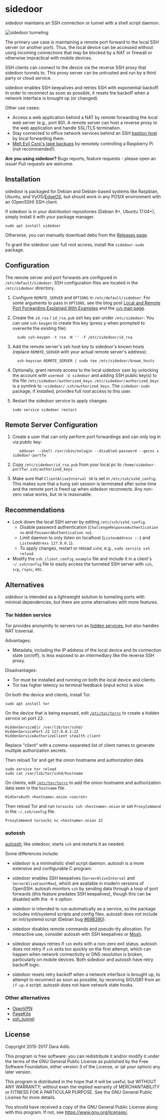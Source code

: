 # sidedoor

sidedoor maintains an SSH connection or tunnel
with a shell script daemon.

![sidedoor tunneling](https://quietapple.org/dl/sidedoor.svg)

The primary use case is maintaining a remote port forward
to the local SSH server (or another port). Thus, the local
device can be accessed without using incoming connections
that may be blocked by a NAT or firewall or otherwise
impractical with mobile devices.

SSH clients can connect to the device via the reverse SSH proxy
that sidedoor tunnels to. This proxy server can be untrusted
and run by a third party or cloud service.

sidedoor enables SSH keepalives and retries SSH with
exponential backoff. In order to reconnect as soon as possible,
it resets the backoff when a network interface is brought up
(or changed).

Other use cases:

 * Access a web application behind a NAT by remote forwarding the
   local web server (e.g., port 80).
   A remote server can host a reverse proxy to the web application
   and handle SSL/TLS termination.
 * Stay connected to office network services behind an
   SSH [bastion host](https://en.wikipedia.org/wiki/Bastion_host)
   by local forwarding them.
 * [Melt Evil Corp's tape backups][mrrobot]
   by remotely controlling a Raspberry Pi (not recommended!).

**Are you using sidedoor?**
Bugs reports, feature requests - please open an issue!
Pull requests are welcome.

## Installation

sidedoor is packaged for Debian and Debian-based systems like
Raspbian, Ubuntu, and VyOS/[EdgeOS][edgeos],
but should work in any POSIX environment with an (OpenSSH) SSH client.

If sidedoor is in your distribution repositories (Debian 9+, Ubuntu 17.04+),
simply install it with your package manager.

    sudo apt install sidedoor

Otherwise, you can manually download debs from the
[Releases page](https://github.com/daradib/sidedoor/releases).

To grant the sidedoor user full root access,
install the `sidedoor-sudo` package.

## Configuration

The remote server and port forwards are configured in `/etc/default/sidedoor`.
SSH configuration files are located in the `/etc/sidedoor` directory.

 1. Configure `REMOTE_SERVER` and `OPTIONS` in `/etc/default/sidedoor`.
    For some arguments to pass in `OPTIONS`, see the blog post
    [Local and Remote Port Forwarding Explained With Examples][portforwarding]
    and the [`ssh` man page](https://linux.die.net/man/1/ssh).
 2. Create the `id_rsa` / `id_rsa.pub` ssh key pair under `/etc/sidedoor`:
    You can use `ssh-keygen` to create this key
    (press y when prompted to overwrite the existing file):

          sudo ssh-keygen -t rsa -N '' -f /etc/sidedoor/id_rsa

 3. Add the remote server's ssh host key to sidedoor's known hosts
    (replace `REMOTE_SERVER` with your actual remote server's address):

          ssh-keyscan REMOTE_SERVER | sudo tee /etc/sidedoor/known_hosts

 4. Optionally, grant remote access to the local sidedoor user by unlocking
    the account with `usermod -U sidedoor` and adding
    SSH public key(s) to the file `/etc/sidedoor/authorized_keys`.
    `/etc/sidedoor/authorized_keys` is a symlink to
    `~sidedoor/.ssh/authorized_keys`.
    The `sidedoor-sudo` package, if installed, provides full root access
    to this user.

 5. Restart the sidedoor service to apply changes.

        sudo service sidedoor restart

## Remote Server Configuration

1. Create a user that can only perform port forwardings and can only log in via
   public key:

          adduser --shell /usr/sbin/nologin --disabled-password --gecos x sidedoor-portfw

2. Copy `/etc/sidedoor/id_rsa.pub` from your local pc to `/home/sidedoor-portfw/.ssh/authorized_keys`
3. Make sure that `ClientAliveInterval 30` is set in `/etc/ssh/sshd_config`. This makes sure that a hung ssh session is terminated after
   some time and the remote port is freed up when sidedoor reconnects. Any non-zero value works, but `30` is reasonable.

## Recommendations

 * Lock down the local SSH server by editing `/etc/ssh/sshd_config`.
   - Disable password authentication
     (`ChallengeResponseAuthentication no` and `PasswordAuthentication no`).
   - Limit daemon to only listen on localhost
     (`ListenAddress ::1` and `ListenAddress 127.0.0.1`).
   - To apply changes, restart or reload `sshd`, e.g.,
     `sudo service ssh reload`.
 * Modify the `ssh_client_config_example` file and include it in a client's
   `~/.ssh/config` file to easily access the tunneled SSH server
   with `ssh`, `scp`, `rsync`, etc.

## Alternatives

sidedoor is intended as a lightweight solution to tunneling ports
with minimal dependencies, but there are some alternatives with more
features.

### Tor hidden service

Tor provides anonymity to servers run as [hidden services][hidden-service],
but also handles NAT traversal.

Advantages:

 * Metadata, including the IP address of the local device
   and its connection state (on/off), is less exposed to an intermediary
   like the reverse SSH proxy.

Disadvantages:

 * Tor must be installed and running on both the local device and clients.
 * Tor has higher latency so terminal feedback (input echo) is slow.

On both the device and clients, install Tor.

    sudo apt install tor

On the device that is being exposed, edit [`/etc/tor/torrc`][torrc]
to create a hidden service on port 22.

    HiddenServiceDir /var/lib/tor/sshd/
    HiddenServicePort 22 127.0.0.1:22
    HiddenServiceAuthorizeClient stealth client

Replace "client" with a comma-separated list of client names to
generate multiple authorization secrets.

Then reload Tor and get the onion hostname and authorization data.

    sudo service tor reload
    sudo cat /var/lib/tor/sshd/hostname

On clients, edit [`/etc/tor/torrc`][torrc]
to add the onion hostname and authorization data seen in the `hostname` file.

    HidServAuth <hostname>.onion <secret>

Then reload Tor and run `torsocks ssh <hostname>.onion` or set `ProxyCommand`
in the `~/.ssh/config` file.

    ProxyCommand torsocks nc <hostname>.onion 22

### autossh

[autossh](http://www.harding.motd.ca/autossh/), like sidedoor,
starts `ssh` and restarts it as needed.

Some differences include:

 * sidedoor is a minimalistic shell script daemon.
   autossh is a more extensive and configurable C program.

 * sidedoor enables SSH keepalives
   (`ServerAliveInterval` and `ServerAliveCountMax`),
   which are available in modern versions of OpenSSH.
   autossh monitors `ssh` by sending data through
   a loop of port forwards (this feature predates SSH keepalives),
   though this can be disabled with the `-M 0` option.

 * sidedoor is intended to run automatically as a service,
   so the package includes init/systemd scripts and config files.
   autossh does not include an init/systemd script
   (Debian bug [#698390](https://bugs.debian.org/698390)).

 * sidedoor disables remote commands and pseudo-tty allocation.
   For interactive use, consider autossh with SSH keepalives
   or [Mosh](https://mosh.org/).

 * sidedoor always retries if `ssh` exits with a non-zero exit status.
   autossh does not retry if `ssh` exits too quickly on the first attempt,
   which can happen when network connectivity or DNS resolution
   is broken, particularly on mobile devices.
   Both sidedoor and autossh have retry backoff logic.

 * sidedoor resets retry backoff when a network interface is brought up,
   to attempt to reconnect as soon as possible, by receiving SIGUSR1
   from an `if-up.d` script. autossh does not have network state hooks.

### Other alternatives

 * [OpenVPN](https://en.wikipedia.org/wiki/OpenVPN)
 * [PageKite](https://github.com/pagekite/PyPagekite/)
 * [ssh_tunnel](http://sshtunnel.sourceforge.net/)

## License

Copyright 2015-2017 Dara Adib.

This program is free software: you can redistribute it and/or modify
it under the terms of the GNU General Public License as published by
the Free Software Foundation, either version 3 of the License, or
(at your option) any later version.

This program is distributed in the hope that it will be useful,
but WITHOUT ANY WARRANTY; without even the implied warranty of
MERCHANTABILITY or FITNESS FOR A PARTICULAR PURPOSE.  See the
GNU General Public License for more details.

You should have received a copy of the GNU General Public License
along with this program.  If not, see <https://www.gnu.org/licenses/>.

[mrrobot]: https://www.forbes.com/sites/abigailtracy/2015/07/15/hacking-the-hacks-mr-robot-episode-four-sam-esmail/
[edgeos]: https://help.ubnt.com/hc/en-us/articles/205202560-EdgeMAX-Add-other-Debian-packages-to-EdgeOS
[portforwarding]: https://blog.trackets.com/2014/05/17/ssh-tunnel-local-and-remote-port-forwarding-explained-with-examples.html
[hidden-service]: https://www.torproject.org/docs/tor-hidden-service.html.en
[torrc]: https://www.torproject.org/docs/tor-manual.html.en
